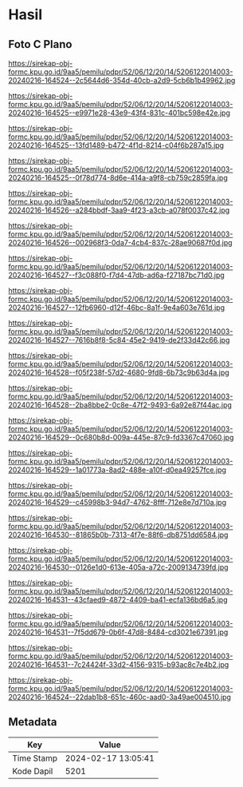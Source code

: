 # Hasil

## Foto C Plano

https://sirekap-obj-formc.kpu.go.id/9aa5/pemilu/pdpr/52/06/12/20/14/5206122014003-20240216-164524--2c5644d6-354d-40cb-a2d9-5cb6b1b49962.jpg

https://sirekap-obj-formc.kpu.go.id/9aa5/pemilu/pdpr/52/06/12/20/14/5206122014003-20240216-164525--e9971e28-43e9-43f4-831c-401bc598e42e.jpg

https://sirekap-obj-formc.kpu.go.id/9aa5/pemilu/pdpr/52/06/12/20/14/5206122014003-20240216-164525--13fd1489-b472-4f1d-8214-c04f6b287a15.jpg

https://sirekap-obj-formc.kpu.go.id/9aa5/pemilu/pdpr/52/06/12/20/14/5206122014003-20240216-164525--0f78d774-8d6e-414a-a9f8-cb759c2859fa.jpg

https://sirekap-obj-formc.kpu.go.id/9aa5/pemilu/pdpr/52/06/12/20/14/5206122014003-20240216-164526--a284bbdf-3aa9-4f23-a3cb-a078f0037c42.jpg

https://sirekap-obj-formc.kpu.go.id/9aa5/pemilu/pdpr/52/06/12/20/14/5206122014003-20240216-164526--002968f3-0da7-4cb4-837c-28ae90687f0d.jpg

https://sirekap-obj-formc.kpu.go.id/9aa5/pemilu/pdpr/52/06/12/20/14/5206122014003-20240216-164527--f3c088f0-f7d4-47db-ad6a-f27187bc71d0.jpg

https://sirekap-obj-formc.kpu.go.id/9aa5/pemilu/pdpr/52/06/12/20/14/5206122014003-20240216-164527--12fb6960-d12f-46bc-8a1f-9e4a603e761d.jpg

https://sirekap-obj-formc.kpu.go.id/9aa5/pemilu/pdpr/52/06/12/20/14/5206122014003-20240216-164527--7616b8f8-5c84-45e2-9419-de2f33d42c66.jpg

https://sirekap-obj-formc.kpu.go.id/9aa5/pemilu/pdpr/52/06/12/20/14/5206122014003-20240216-164528--f05f238f-57d2-4680-9fd8-6b73c9b63d4a.jpg

https://sirekap-obj-formc.kpu.go.id/9aa5/pemilu/pdpr/52/06/12/20/14/5206122014003-20240216-164528--2ba8bbe2-0c8e-47f2-9493-6a92e87f44ac.jpg

https://sirekap-obj-formc.kpu.go.id/9aa5/pemilu/pdpr/52/06/12/20/14/5206122014003-20240216-164529--0c680b8d-009a-445e-87c9-fd3367c47060.jpg

https://sirekap-obj-formc.kpu.go.id/9aa5/pemilu/pdpr/52/06/12/20/14/5206122014003-20240216-164529--1a01773a-8ad2-488e-a10f-d0ea49257fce.jpg

https://sirekap-obj-formc.kpu.go.id/9aa5/pemilu/pdpr/52/06/12/20/14/5206122014003-20240216-164529--c45998b3-94d7-4762-8fff-712e8e7d710a.jpg

https://sirekap-obj-formc.kpu.go.id/9aa5/pemilu/pdpr/52/06/12/20/14/5206122014003-20240216-164530--81865b0b-7313-4f7e-88f6-db8751dd6584.jpg

https://sirekap-obj-formc.kpu.go.id/9aa5/pemilu/pdpr/52/06/12/20/14/5206122014003-20240216-164530--0126e1d0-613e-405a-a72c-2009134739fd.jpg

https://sirekap-obj-formc.kpu.go.id/9aa5/pemilu/pdpr/52/06/12/20/14/5206122014003-20240216-164531--43cfaed9-4872-4409-ba41-ecfa136bd6a5.jpg

https://sirekap-obj-formc.kpu.go.id/9aa5/pemilu/pdpr/52/06/12/20/14/5206122014003-20240216-164531--7f5dd679-0b6f-47d8-8484-cd3021e67391.jpg

https://sirekap-obj-formc.kpu.go.id/9aa5/pemilu/pdpr/52/06/12/20/14/5206122014003-20240216-164531--7c24424f-33d2-4156-9315-b93ac8c7e4b2.jpg

https://sirekap-obj-formc.kpu.go.id/9aa5/pemilu/pdpr/52/06/12/20/14/5206122014003-20240216-164524--22dab1b8-651c-460c-aad0-3a49ae004510.jpg


## Metadata

| Key        | Value               |
| ---------- | ------------------- |
| Time Stamp | 2024-02-17 13:05:41 |
| Kode Dapil | 5201                |



